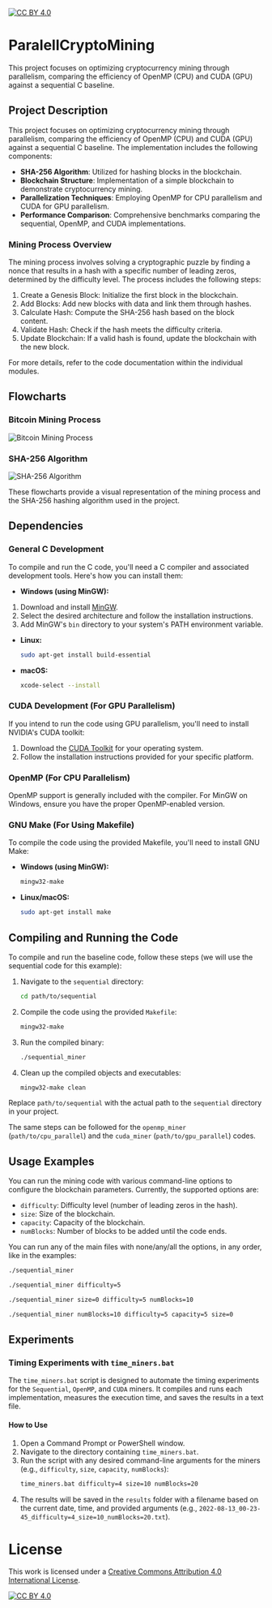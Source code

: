 [![CC BY 4.0][cc-by-shield]][cc-by]

# ParalellCryptoMining
This project focuses on optimizing cryptocurrency mining through parallelism, comparing the efficiency of OpenMP (CPU) and CUDA (GPU) against a sequential C baseline.

## Project Description
This project focuses on optimizing cryptocurrency mining through parallelism, comparing the efficiency of OpenMP (CPU) and CUDA (GPU) against a sequential C baseline. The implementation includes the following components:
- **SHA-256 Algorithm**: Utilized for hashing blocks in the blockchain.
- **Blockchain Structure**: Implementation of a simple blockchain to demonstrate cryptocurrency mining.
- **Parallelization Techniques**: Employing OpenMP for CPU parallelism and CUDA for GPU parallelism.
- **Performance Comparison**: Comprehensive benchmarks comparing the sequential, OpenMP, and CUDA implementations.

### Mining Process Overview
The mining process involves solving a cryptographic puzzle by finding a nonce that results in a hash with a specific number of leading zeros, determined by the difficulty level. The process includes the following steps:
1. Create a Genesis Block: Initialize the first block in the blockchain.
2. Add Blocks: Add new blocks with data and link them through hashes.
3. Calculate Hash: Compute the SHA-256 hash based on the block content.
4. Validate Hash: Check if the hash meets the difficulty criteria.
5. Update Blockchain: If a valid hash is found, update the blockchain with the new block.

For more details, refer to the code documentation within the individual modules.

## Flowcharts

### Bitcoin Mining Process
![Bitcoin Mining Process](path/to/bitcoin_mining_process.png)

### SHA-256 Algorithm
![SHA-256 Algorithm](path/to/sha256_algorithm.png)

These flowcharts provide a visual representation of the mining process and the SHA-256 hashing algorithm used in the project.

## Dependencies

### General C Development
To compile and run the C code, you'll need a C compiler and associated development tools. Here's how you can install them:

- **Windows (using MinGW):**
1. Download and install [MinGW](http://mingw-w64.org/doku.php/download/mingw-builds).
2. Select the desired architecture and follow the installation instructions.
3. Add MinGW's `bin` directory to your system's PATH environment variable.

- **Linux:**
  ```bash
  sudo apt-get install build-essential
  ```

- **macOS:**
  ```bash
  xcode-select --install
  ```

### CUDA Development (For GPU Parallelism)
If you intend to run the code using GPU parallelism, you'll need to install NVIDIA's CUDA toolkit:

1. Download the [CUDA Toolkit](https://developer.nvidia.com/cuda-downloads) for your operating system.
2. Follow the installation instructions provided for your specific platform.

### OpenMP (For CPU Parallelism)
OpenMP support is generally included with the compiler. For MinGW on Windows, ensure you have the proper OpenMP-enabled version.

### GNU Make (For Using Makefile)
To compile the code using the provided Makefile, you'll need to install GNU Make:

- **Windows (using MinGW):**
  ```bash
  mingw32-make
  ```

- **Linux/macOS:**
  ```bash
  sudo apt-get install make
  ```

## Compiling and Running the Code

To compile and run the baseline code, follow these steps (we will use the sequential code for this example):

1. Navigate to the `sequential` directory:
   ```bash
   cd path/to/sequential
   ```

2. Compile the code using the provided `Makefile`:
   ```bash
   mingw32-make
   ```

3. Run the compiled binary:
   ```bash
   ./sequential_miner
   ```

4. Clean up the compiled objects and executables:
    ```bash
    mingw32-make clean
    ```

Replace `path/to/sequential` with the actual path to the `sequential` directory in your project.

The same steps can be followed for the `openmp_miner` (`path/to/cpu_parallel`) and the `cuda_miner` (`path/to/gpu_parallel`) codes.

## Usage Examples
You can run the mining code with various command-line options to configure the blockchain parameters. Currently, the supported options are:
- `difficulty`: Difficulty level (number of leading zeros in the hash).
- `size`: Size of the blockchain.
- `capacity`: Capacity of the blockchain.
- `numBlocks`: Number of blocks to be added until the code ends.

You can run any of the main files with none/any/all the options, in any order, like in the examples:

```bash
./sequential_miner
```

```bash
./sequential_miner difficulty=5
```

```bash
./sequential_miner size=0 difficulty=5 numBlocks=10
```

```bash
./sequential_miner numBlocks=10 difficulty=5 capacity=5 size=0
```

## Experiments

### Timing Experiments with `time_miners.bat`

The `time_miners.bat` script is designed to automate the timing experiments for the `Sequential`, `OpenMP`, and `CUDA` miners. It compiles and runs each implementation, measures the execution time, and saves the results in a text file.

#### How to Use

1. Open a Command Prompt or PowerShell window.
2. Navigate to the directory containing `time_miners.bat`.
3. Run the script with any desired command-line arguments for the miners (e.g., `difficulty`, `size`, `capacity`, `numBlocks`):
   ```bash
   time_miners.bat difficulty=4 size=10 numBlocks=20
4. The results will be saved in the `results` folder with a filename based on the current date, time, and provided arguments (e.g., `2022-08-13_00-23-45_difficulty=4_size=10_numBlocks=20.txt`).

# License
This work is licensed under a
[Creative Commons Attribution 4.0 International License][cc-by].

[![CC BY 4.0][cc-by-image]][cc-by]

[cc-by]: http://creativecommons.org/licenses/by/4.0/
[cc-by-image]: https://i.creativecommons.org/l/by/4.0/88x31.png
[cc-by-shield]: https://img.shields.io/badge/License-CC%20BY%204.0-lightgrey.svg
